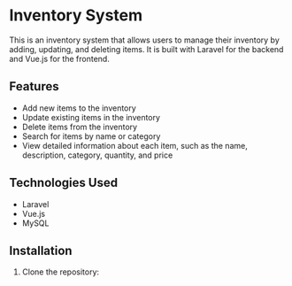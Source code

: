 # Inventory System

This is an inventory system that allows users to manage their inventory by adding, updating, and deleting items. It is built with Laravel for the backend and Vue.js for the frontend.

## Features

- Add new items to the inventory
- Update existing items in the inventory
- Delete items from the inventory
- Search for items by name or category
- View detailed information about each item, such as the name, description, category, quantity, and price

## Technologies Used

- Laravel
- Vue.js
- MySQL

## Installation

1. Clone the repository:

